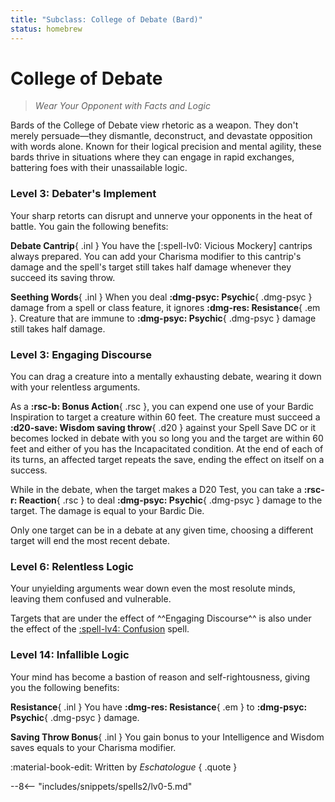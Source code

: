 ```yaml
---
title: "Subclass: College of Debate (Bard)"
status: homebrew
---
```


<p style="display:none">
Wear Your Opponent with Facts and Logic
</p>

# College of Debate

> *Wear Your Opponent with Facts and Logic*

Bards of the College of Debate view rhetoric as a weapon. They don't merely persuade—they dismantle, deconstruct, and devastate opposition with words alone. Known for their logical precision and mental agility, these bards thrive in situations where they can engage in rapid exchanges, battering foes with their unassailable logic.

### Level 3: Debater's Implement

Your sharp retorts can disrupt and unnerve your opponents in the heat of battle. You gain the following benefits:

**Debate Cantrip**{ .inl } You have the [:spell-lv0: Vicious Mockery] cantrips always prepared. You can add your Charisma modifier to this cantrip's damage and the spell's target still takes half damage whenever they succeed its saving throw.

**Seething Words**{ .inl } When you deal **:dmg-psyc: Psychic**{ .dmg-psyc } damage from a spell or class feature, it ignores **:dmg-res: Resistance**{ .em }. Creature that are immune to **:dmg-psyc: Psychic**{ .dmg-psyc } damage still takes half damage. 

### Level 3: Engaging Discourse

You can drag a creature into a mentally exhausting debate, wearing it down with your relentless arguments.

As a **:rsc-b: Bonus Action**{ .rsc }, you can expend one use of your Bardic Inspiration to target a creature within 60 feet. The creature must succeed a **:d20-save: Wisdom saving throw**{ .d20 } against your Spell Save DC or it becomes locked in debate with you so long you and the target are within 60 feet and either of you has the Incapacitated condition. At the end of each of its turns, an affected target repeats the save, ending the effect on itself on a success.

While in the debate, when the target makes a D20 Test, you can take a **:rsc-r: Reaction**{ .rsc } to deal **:dmg-psyc: Psychic**{ .dmg-psyc } damage to the target. The damage is equal to your Bardic Die.

Only one target can be in a debate at any given time, choosing a different target will end the most recent debate.

### Level 6: Relentless Logic

Your unyielding arguments wear down even the most resolute minds, leaving them confused and vulnerable. 

Targets that are under the effect of ^^Engaging Discourse^^ is also under the effect of the [:spell-lv4: Confusion](../../spells/description/core/level-4.md#confusion) spell.

### Level 14: Infallible Logic

Your mind has become a bastion of reason and self-rightousness, giving you the following benefits:

**Resistance**{ .inl } You have **:dmg-res: Resistance**{ .em } to **:dmg-psyc: Psychic**{ .dmg-psyc } damage.

**Saving Throw Bonus**{ .inl } You gain bonus to your Intelligence and Wisdom saves equals to your Charisma modifier.

:material-book-edit: Written by _Eschatologue_
{ .quote }

--8<-- "includes/snippets/spells2/lv0-5.md"